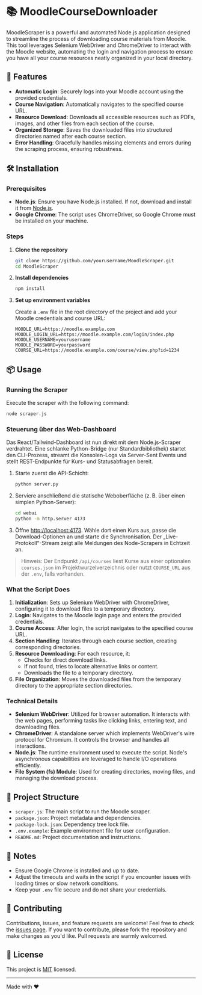 # 📚 MoodleCourseDownloader

MoodleScraper is a powerful and automated Node.js application designed to streamline the process of downloading course materials from Moodle. This tool leverages Selenium WebDriver and ChromeDriver to interact with the Moodle website, automating the login and navigation process to ensure you have all your course resources neatly organized in your local directory.

## 🚀 Features

- **Automatic Login**: Securely logs into your Moodle account using the provided credentials.
- **Course Navigation**: Automatically navigates to the specified course URL.
- **Resource Download**: Downloads all accessible resources such as PDFs, images, and other files from each section of the course.
- **Organized Storage**: Saves the downloaded files into structured directories named after each course section.
- **Error Handling**: Gracefully handles missing elements and errors during the scraping process, ensuring robustness.

## 🛠 Installation

### Prerequisites

- **Node.js**: Ensure you have Node.js installed. If not, download and install it from [Node.js](https://nodejs.org/).
- **Google Chrome**: The script uses ChromeDriver, so Google Chrome must be installed on your machine.

### Steps

1. **Clone the repository**

    ```sh
    git clone https://github.com/yourusername/MoodleScraper.git
    cd MoodleScraper
    ```

2. **Install dependencies**

    ```sh
    npm install
    ```

3. **Set up environment variables**

    Create a `.env` file in the root directory of the project and add your Moodle credentials and course URL:

    ```env
    MOODLE_URL=https://moodle.example.com
    MOODLE_LOGIN_URL=https://moodle.example.com/login/index.php
    MOODLE_USERNAME=yourusername
    MOODLE_PASSWORD=yourpassword
    COURSE_URL=https://moodle.example.com/course/view.php?id=1234
    ```

## 📦 Usage

### Running the Scraper

Execute the scraper with the following command:

```sh
node scraper.js
```

### Steuerung über das Web-Dashboard

Das React/Tailwind-Dashboard ist nun direkt mit dem Node.js-Scraper verdrahtet. Eine schlanke Python-Bridge (nur Standardbibliothek) startet den CLI-Prozess, streamt die Konsolen-Logs via Server-Sent Events und stellt REST-Endpunkte für Kurs- und Statusabfragen bereit.

1. Starte zuerst die API-Schicht:

   ```sh
   python server.py
   ```

2. Serviere anschließend die statische Weboberfläche (z. B. über einen simplen Python-Server):

   ```sh
   cd webui
   python -m http.server 4173
   ```

3. Öffne [http://localhost:4173](http://localhost:4173). Wähle dort einen Kurs aus, passe die Download-Optionen an und starte die Synchronisation. Der „Live-Protokoll“-Stream zeigt alle Meldungen des Node-Scrapers in Echtzeit an.

> Hinweis: Der Endpunkt `/api/courses` liest Kurse aus einer optionalen `courses.json` im Projektwurzelverzeichnis oder nutzt `COURSE_URL` aus der `.env`, falls vorhanden.

### What the Script Does

1. **Initialization**: Sets up Selenium WebDriver with ChromeDriver, configuring it to download files to a temporary directory.
2. **Login**: Navigates to the Moodle login page and enters the provided credentials.
3. **Course Access**: After login, the script navigates to the specified course URL.
4. **Section Handling**: Iterates through each course section, creating corresponding directories.
5. **Resource Downloading**: For each resource, it:
   - Checks for direct download links.
   - If not found, tries to locate alternative links or content.
   - Downloads the file to a temporary directory.
6. **File Organization**: Moves the downloaded files from the temporary directory to the appropriate section directories.

### Technical Details

- **Selenium WebDriver**: Utilized for browser automation. It interacts with the web pages, performing tasks like clicking links, entering text, and downloading files.
- **ChromeDriver**: A standalone server which implements WebDriver's wire protocol for Chromium. It controls the browser and handles all interactions.
- **Node.js**: The runtime environment used to execute the script. Node's asynchronous capabilities are leveraged to handle I/O operations efficiently.
- **File System (fs) Module**: Used for creating directories, moving files, and managing the download process.

## 📁 Project Structure

- `scraper.js`: The main script to run the Moodle scraper.
- `package.json`: Project metadata and dependencies.
- `package-lock.json`: Dependency tree lock file.
- `.env.example`: Example environment file for user configuration.
- `README.md`: Project documentation and instructions.

## 📝 Notes

- Ensure Google Chrome is installed and up to date.
- Adjust the timeouts and waits in the script if you encounter issues with loading times or slow network conditions.
- Keep your `.env` file secure and do not share your credentials.

## 🤝 Contributing

Contributions, issues, and feature requests are welcome! Feel free to check the [issues page](https://github.com/Niclassslua/MoodleCourseDownloader/issues). If you want to contribute, please fork the repository and make changes as you'd like. Pull requests are warmly welcomed.

## 📜 License

This project is [MIT](https://opensource.org/licenses/MIT) licensed.

---

Made with ❤️
